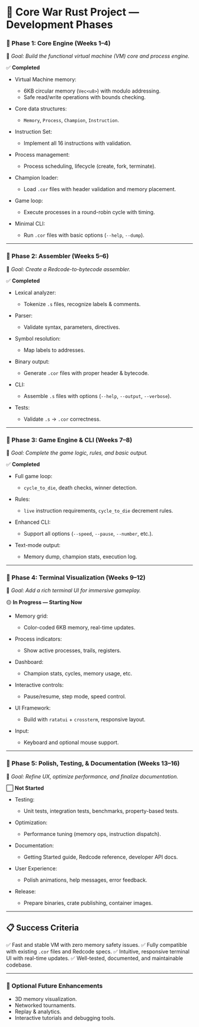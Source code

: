 # 🚀 Core War Rust Project — Development Phases

### 📅 Phase 1: Core Engine (Weeks 1–4)

🎯 _Goal: Build the functional virtual machine (VM) core and process engine._

✅ **Completed**

- Virtual Machine memory:

  - 6KB circular memory (`Vec<u8>`) with modulo addressing.
  - Safe read/write operations with bounds checking.

- Core data structures:

  - `Memory`, `Process`, `Champion`, `Instruction`.

- Instruction Set:

  - Implement all 16 instructions with validation.

- Process management:

  - Process scheduling, lifecycle (create, fork, terminate).

- Champion loader:

  - Load `.cor` files with header validation and memory placement.

- Game loop:

  - Execute processes in a round-robin cycle with timing.

- Minimal CLI:

  - Run `.cor` files with basic options (`--help`, `--dump`).

---

### 📅 Phase 2: Assembler (Weeks 5–6)

🎯 _Goal: Create a Redcode-to-bytecode assembler._

✅ **Completed**

- Lexical analyzer:

  - Tokenize `.s` files, recognize labels & comments.

- Parser:

  - Validate syntax, parameters, directives.

- Symbol resolution:

  - Map labels to addresses.

- Binary output:

  - Generate `.cor` files with proper header & bytecode.

- CLI:

  - Assemble `.s` files with options (`--help`, `--output`, `--verbose`).

- Tests:

  - Validate `.s` → `.cor` correctness.

---

### 📅 Phase 3: Game Engine & CLI (Weeks 7–8)

🎯 _Goal: Complete the game logic, rules, and basic output._

✅ **Completed**

- Full game loop:

  - `cycle_to_die`, death checks, winner detection.

- Rules:

  - `live` instruction requirements, `cycle_to_die` decrement rules.

- Enhanced CLI:

  - Support all options (`--speed`, `--pause`, `--number`, etc.).

- Text-mode output:

  - Memory dump, champion stats, execution log.

---

### 📅 Phase 4: Terminal Visualization (Weeks 9–12)

🎯 _Goal: Add a rich terminal UI for immersive gameplay._

🟡 **In Progress — Starting Now**

- Memory grid:

  - Color-coded 6KB memory, real-time updates.

- Process indicators:

  - Show active processes, trails, registers.

- Dashboard:

  - Champion stats, cycles, memory usage, etc.

- Interactive controls:

  - Pause/resume, step mode, speed control.

- UI Framework:

  - Build with `ratatui` + `crossterm`, responsive layout.

- Input:

  - Keyboard and optional mouse support.

---

### 📅 Phase 5: Polish, Testing, & Documentation (Weeks 13–16)

🎯 _Goal: Refine UX, optimize performance, and finalize documentation._

⬜ **Not Started**

- Testing:

  - Unit tests, integration tests, benchmarks, property-based tests.

- Optimization:

  - Performance tuning (memory ops, instruction dispatch).

- Documentation:

  - Getting Started guide, Redcode reference, developer API docs.

- User Experience:

  - Polish animations, help messages, error feedback.

- Release:

  - Prepare binaries, crate publishing, container images.

---

## 📋 Success Criteria

✅ Fast and stable VM with zero memory safety issues.
✅ Fully compatible with existing `.cor` files and Redcode specs.
✅ Intuitive, responsive terminal UI with real-time updates.
✅ Well-tested, documented, and maintainable codebase.

---

### 🔗 Optional Future Enhancements

- 3D memory visualization.
- Networked tournaments.
- Replay & analytics.
- Interactive tutorials and debugging tools.
